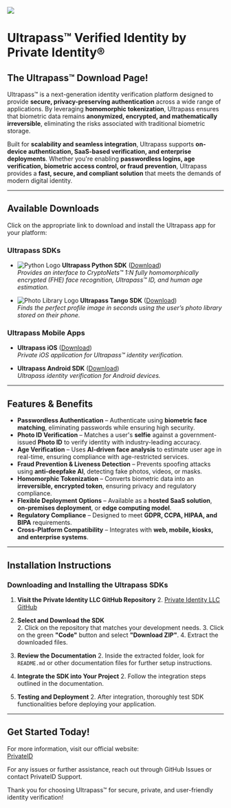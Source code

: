 ![](https://privateid-cms.s3.us-east-1.amazonaws.com/large_1_2_f8e1fee2ec.png)
# Ultrapass™ Verified Identity by Private Identity®
## The Ultrapass™ Download Page! 


Ultrapass™ is a next-generation identity verification platform designed to provide **secure, privacy-preserving authentication** across a wide range of applications. By leveraging **homomorphic tokenization**, Ultrapass ensures that biometric data remains **anonymized, encrypted, and mathematically irreversible**, eliminating the risks associated with traditional biometric storage.

Built for **scalability and seamless integration**, Ultrapass supports **on-device authentication, SaaS-based verification, and enterprise deployments**. Whether you're enabling **passwordless logins, age verification, biometric access control, or fraud prevention**, Ultrapass provides a **fast, secure, and compliant solution** that meets the demands of modern digital identity.

---

## Available Downloads

Click on the appropriate link to download and install the Ultrapass app for your platform:

### Ultrapass SDKs

- ![Python Logo](https://upload.wikimedia.org/wikipedia/commons/c/c3/Python-logo-notext.svg) **Ultrapass Python SDK** ([Download](https://github.com/privateid/cryptonets-python-sdk))  
	  *Provides an interface to CryptoNets™ 1:N fully homomorphically encrypted (FHE) face recognition, Ultrapass™ ID, and human age estimation.*

- ![Photo Library Logo](https://upload.wikimedia.org/wikipedia/commons/3/3a/Apps_photos.svg) **Ultrapass Tango SDK** ([Download](https://github.com/privateid/tango-python-sdk))  
	  *Finds the perfect profile image in seconds using the user’s photo library stored on their phone.*

### Ultrapass Mobile Apps

- **Ultrapass iOS** ([Download](https://github.com/privateid/cryptonets-ios))  
	  *Private iOS application for Ultrapass™ identity verification.*

- **Ultrapass Android SDK** ([Download](https://github.com/privateid/cryptonets-android-sdk))  
	  *Ultrapass identity verification for Android devices.*

---

## Features & Benefits

- **Passwordless Authentication** – Authenticate using **biometric face matching**, eliminating passwords while ensuring high security.
- **Photo ID Verification** – Matches a user's **selfie** against a government-issued **Photo ID** to verify identity with industry-leading accuracy.
- **Age Verification** – Uses **AI-driven face analysis** to estimate user age in real-time, ensuring compliance with age-restricted services.
- **Fraud Prevention & Liveness Detection** – Prevents spoofing attacks using **anti-deepfake AI**, detecting fake photos, videos, or masks.
- **Homomorphic Tokenization** – Converts biometric data into an **irreversible, encrypted token**, ensuring privacy and regulatory compliance.
- **Flexible Deployment Options** – Available as a **hosted SaaS solution**, **on-premises deployment**, or **edge computing model**.
- **Regulatory Compliance** – Designed to meet **GDPR, CCPA, HIPAA, and BIPA** requirements.
- **Cross-Platform Compatibility** – Integrates with **web, mobile, kiosks, and enterprise systems**.

---

## Installation Instructions

### Downloading and Installing the Ultrapass SDKs

1. **Visit the Private Identity LLC GitHub Repository**
   2. [Private Identity LLC GitHub](https://github.com/privateid)

2. **Select and Download the SDK**  
   2. Click on the repository that matches your development needs.
   3. Click on the green **"Code"** button and select **"Download ZIP"**.
   4. Extract the downloaded files.

3. **Review the Documentation**
   2. Inside the extracted folder, look for `README.md` or other documentation files for further setup instructions.

4. **Integrate the SDK into Your Project**
   2. Follow the integration steps outlined in the documentation.

5. **Testing and Deployment**
   2. After integration, thoroughly test SDK functionalities before deploying your application.

---

## Get Started Today!

For more information, visit our official website:  
[PrivateID](https://www.privateid.com)

For any issues or further assistance, reach out through GitHub Issues or contact PrivateID Support.

Thank you for choosing Ultrapass™ for secure, private, and user-friendly identity verification!
